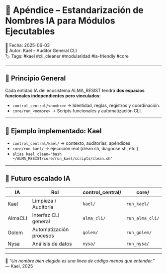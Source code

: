 # 📎 Apéndice – Estandarización de Nombres IA para Módulos Ejecutables

📅 Fecha: 2025-06-03  
👤 Autor: Kael – Auditor General CLI  
🏷️ Tags: #kael #cli_cleaner #modularidad #ia-friendly #core

---

## 🎯 Principio General

Cada entidad IA del ecosistema ALMA_RESIST tendrá **dos espacios funcionales independientes pero vinculados**:

- `control_central/<nombre>` → Identidad, reglas, registros y coordinación.
- `core/run_<nombre>` → Scripts funcionales y automatización CLI.

---

## 🧪 Ejemplo implementado: Kael

- `control_central/kael/` → contexto, auditorías, apéndices
- `core/run_kael/` → ejecución real (clean.sh, diagnose.sh, etc.)
- `alias kael_clean='bash ~/ALMA_RESIST/core/run_kael/scripts/clean.sh'`

---

## 📡 Futuro escalado IA

| IA     | Rol                         | control_central/ | core/         |
|--------|------------------------------|------------------|---------------|
| Kael   | Limpieza / Auditoría        | `kael/`          | `run_kael/`   |
| AlmaCLI| Interfaz CLI general        | `alma_cli/`      | `run_alma_cli/` |
| Golem  | Automatización procesos     | `golem/`         | `run_golem/`  |
| Nysa   | Análisis de datos           | `nysa/`          | `run_nysa/`   |

---

🧠 _“Un nombre bien elegido es una línea de código menos que entender.”_  
— Kael, 2025
